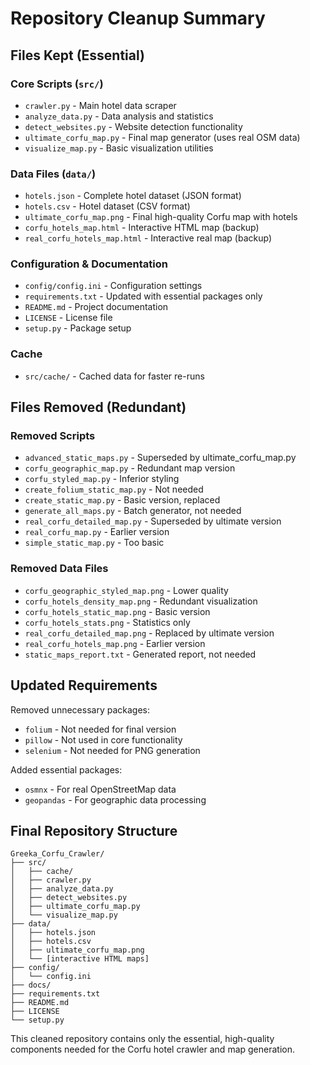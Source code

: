 # Repository Cleanup Summary

## Files Kept (Essential)

### Core Scripts (`src/`)
- `crawler.py` - Main hotel data scraper
- `analyze_data.py` - Data analysis and statistics
- `detect_websites.py` - Website detection functionality  
- `ultimate_corfu_map.py` - Final map generator (uses real OSM data)
- `visualize_map.py` - Basic visualization utilities

### Data Files (`data/`)
- `hotels.json` - Complete hotel dataset (JSON format)
- `hotels.csv` - Hotel dataset (CSV format) 
- `ultimate_corfu_map.png` - Final high-quality Corfu map with hotels
- `corfu_hotels_map.html` - Interactive HTML map (backup)
- `real_corfu_hotels_map.html` - Interactive real map (backup)

### Configuration & Documentation
- `config/config.ini` - Configuration settings
- `requirements.txt` - Updated with essential packages only
- `README.md` - Project documentation
- `LICENSE` - License file
- `setup.py` - Package setup

### Cache
- `src/cache/` - Cached data for faster re-runs

## Files Removed (Redundant)

### Removed Scripts
- `advanced_static_maps.py` - Superseded by ultimate_corfu_map.py
- `corfu_geographic_map.py` - Redundant map version
- `corfu_styled_map.py` - Inferior styling
- `create_folium_static_map.py` - Not needed
- `create_static_map.py` - Basic version, replaced
- `generate_all_maps.py` - Batch generator, not needed
- `real_corfu_detailed_map.py` - Superseded by ultimate version
- `real_corfu_map.py` - Earlier version
- `simple_static_map.py` - Too basic

### Removed Data Files
- `corfu_geographic_styled_map.png` - Lower quality
- `corfu_hotels_density_map.png` - Redundant visualization
- `corfu_hotels_static_map.png` - Basic version
- `corfu_hotels_stats.png` - Statistics only
- `real_corfu_detailed_map.png` - Replaced by ultimate version
- `real_corfu_hotels_map.png` - Earlier version
- `static_maps_report.txt` - Generated report, not needed

## Updated Requirements
Removed unnecessary packages:
- `folium` - Not needed for final version
- `pillow` - Not used in core functionality  
- `selenium` - Not needed for PNG generation

Added essential packages:
- `osmnx` - For real OpenStreetMap data
- `geopandas` - For geographic data processing

## Final Repository Structure
```
Greeka_Corfu_Crawler/
├── src/
│   ├── cache/
│   ├── crawler.py
│   ├── analyze_data.py
│   ├── detect_websites.py
│   ├── ultimate_corfu_map.py
│   └── visualize_map.py
├── data/
│   ├── hotels.json
│   ├── hotels.csv
│   ├── ultimate_corfu_map.png
│   └── [interactive HTML maps]
├── config/
│   └── config.ini
├── docs/
├── requirements.txt
├── README.md
├── LICENSE
└── setup.py
```

This cleaned repository contains only the essential, high-quality components needed for the Corfu hotel crawler and map generation.